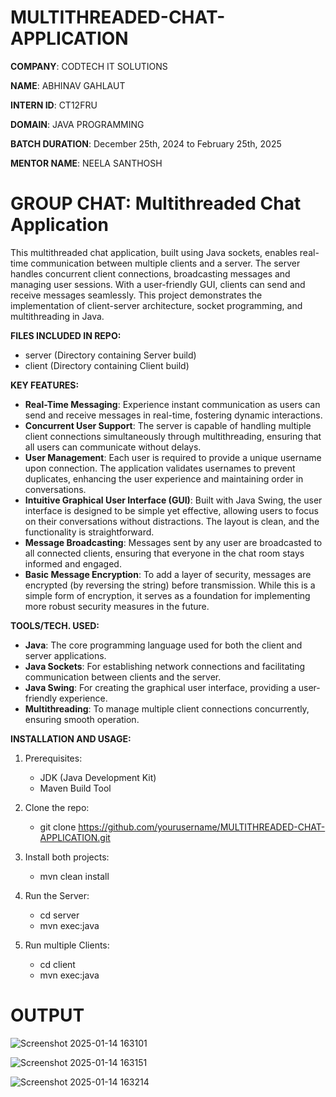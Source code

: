 # MULTITHREADED-CHAT-APPLICATION

**COMPANY**: CODTECH IT SOLUTIONS

**NAME**: ABHINAV GAHLAUT

**INTERN ID**: CT12FRU

**DOMAIN**: JAVA PROGRAMMING

**BATCH DURATION**: December 25th, 2024 to February 25th, 2025

**MENTOR NAME**: NEELA SANTHOSH

# **GROUP CHAT: Multithreaded Chat Application**

This multithreaded chat application, built using Java sockets, enables real-time communication between multiple clients and a server. The server handles concurrent client connections, broadcasting messages and managing user sessions. With a user-friendly GUI, clients can send and receive messages seamlessly. This project demonstrates the implementation of client-server architecture, socket programming, and multithreading in Java.

**FILES INCLUDED IN REPO:**
- server (Directory containing Server build)
- client (Directory containing Client build)

**KEY FEATURES:**
- **Real-Time Messaging**: Experience instant communication as users can send and receive messages in real-time, fostering dynamic interactions.
- **Concurrent User Support**: The server is capable of handling multiple client connections simultaneously through multithreading, ensuring that all users can communicate without delays.
- **User Management**: Each user is required to provide a unique username upon connection. The application validates usernames to prevent duplicates, enhancing the user experience and maintaining order in conversations.
- **Intuitive Graphical User Interface (GUI)**: Built with Java Swing, the user interface is designed to be simple yet effective, allowing users to focus on their conversations without distractions. The layout is clean, and the functionality is straightforward.
- **Message Broadcasting**: Messages sent by any user are broadcasted to all connected clients, ensuring that everyone in the chat room stays informed and engaged.
- **Basic Message Encryption**: To add a layer of security, messages are encrypted (by reversing the string) before transmission. While this is a simple form of encryption, it serves as a foundation for implementing more robust security measures in the future.

**TOOLS/TECH. USED:**
- **Java**: The core programming language used for both the client and server applications.
- **Java Sockets**: For establishing network connections and facilitating communication between clients and the server.
- **Java Swing**: For creating the graphical user interface, providing a user-friendly experience.
- **Multithreading**: To manage multiple client connections concurrently, ensuring smooth operation.

**INSTALLATION AND USAGE:**
1. Prerequisites:
   - JDK (Java Development Kit)
   - Maven Build Tool

2. Clone the repo:
   - git clone https://github.com/yourusername/MULTITHREADED-CHAT-APPLICATION.git

3. Install both projects:
   - mvn clean install

4. Run the Server:
   - cd server
   - mvn exec:java

5. Run multiple Clients:
   - cd client
   - mvn exec:java

# **OUTPUT**
![Screenshot 2025-01-14 163101](https://github.com/user-attachments/assets/5e6568ea-d659-42c9-aa61-dc0cadd2b318)

![Screenshot 2025-01-14 163151](https://github.com/user-attachments/assets/1709bea0-1772-400f-8a35-91cf79a0e6cc)

![Screenshot 2025-01-14 163214](https://github.com/user-attachments/assets/23a4bd3c-d0b8-46b0-b759-cfd3fb1ebb48)
